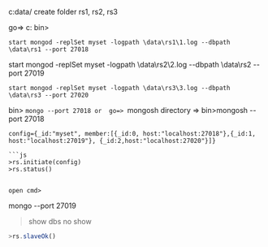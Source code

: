 c:data/ create folder rs1, rs2, rs3

go=>  c: bin> 

```
start mongod -replSet myset -logpath \data\rs1\1.log --dbpath \data\rs1 --port 27018

```
start mongod -replSet myset -logpath \data\rs2\2.log --dbpath \data\rs2 --port 27019

```
start mongod -replSet myset -logpath \data\rs3\3.log --dbpath \data\rs3 --port 27020

```
bin> ```mongo --port 27018
or 
go=> ```mongosh directory => bin>mongosh --port 27018

```
config={_id:"myset", member:[{_id:0, host:"localhost:27018"},{_id:1, host:"localhost:27019"}, {_id:2,host:"localhost:27020"}]}

```js
>rs.initiate(config)
>rs.status()


open cmd>
``````
mongo --port 27019

>show dbs
no show 
```js
>rs.slaveOk()

```